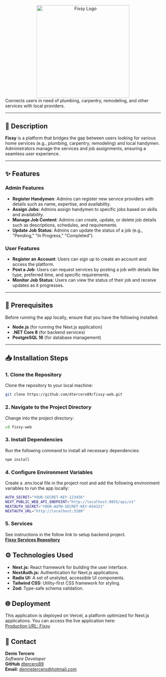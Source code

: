 # 
<div style="text-align: center;">
<img src="https://fixsy.vercel.app/_next/image?url=%2Fimages%2Ffixsy.png&w=3840&q=75" alt="Fixsy Logo" width="300" height="auto"/>
</div>
Connects users in need of plumbing, carpentry, remodeling, and other services with local providers.

---

## 📝 Description

**Fixsy** is a platform that bridges the gap between users looking for various home services (e.g., plumbing, carpentry, remodeling) and local handymen. Administrators manage the services and job assignments, ensuring a seamless user experience.

---

## ✨ Features

### Admin Features
- **Register Handymen**: Admins can register new service providers with details such as name, expertise, and availability.
- **Assign Jobs**: Admins assign handymen to specific jobs based on skills and availability.
- **Manage Job Content**: Admins can create, update, or delete job details such as descriptions, schedules, and requirements.
- **Update Job Status**: Admins can update the status of a job (e.g., "Pending," "In Progress," "Completed").

### User Features
- **Register an Account**: Users can sign up to create an account and access the platform.
- **Post a Job**: Users can request services by posting a job with details like type, preferred time, and specific requirements.
- **Monitor Job Status**: Users can view the status of their job and receive updates as it progresses.

---

## 🚀 Prerequisites

Before running the app locally, ensure that you have the following installed:

- **Node.js** (for running the Next.js application)
- **.NET Core 8** (for backend services)
- **PostgreSQL 16** (for database management)

---

## 📥 Installation Steps

### 1. Clone the Repository
Clone the repository to your local machine:
```bash
git clone https://github.com/dtercero89/fixsy-web.git
```

### 2. Navigate to the Project Directory
Change into the project directory:
```bash
cd fixsy-web
```

### 3. Install Dependencies
Run the following command to install all necessary dependencies:
```bash
npm install
```
### 4. Configure Environment Variables
Create a .env.local file in the project root and add the following environment variables to run the app locally:
```bash
AUTH_SECRET="YOUR-SECRET-KEY-123456"
NEXT_PUBLIC_WEB_API_ENDPOINT="http://localhost:8855/api/v1"
NEXTAUTH_SECRET="YOUR-AUTH-SECRET-KEY-654321"
NEXTAUTH_URL="http://localhost:3100"

```
### 5. Services
See instructions in the follow link to setup backend project.
<br/>**[Fixsy Services Repository](https://github.com/dtercero89/fixsy-services.git)**

## ⚙️ Technologies Used

- **Next.js:** React framework for building the user interface.
- **NextAuth.js:** Authentication for Next.js applications.
- **Radix UI:** A set of unstyled, accessible UI components.
- **Tailwind CSS:** Utility-first CSS framework for styling.
- **Zod:** Type-safe schema validation.

## 🌐 Deployment
This application is deployed on Vercel, a platform optimized for Next.js applications. You can access the live application here:
<br/>[Production URL: Fixsy](https://fixsy.vercel.app)

## 📧 Contact

**Denis Tercero**
<br/>*Software Developer*
<br/>**GitHub** [dtercero89](https://github.com/dtercero89) 
<br/>**Email:** dennistercero@hotmail.com
